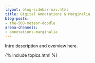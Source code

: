 ```yaml
---
layout: blog-sidebar-nav.html
title: Digital Annotations & Marginalia
blog-posts:
- the-500-meteor-doodle
arena-channels:
- annotations-marginalia
---
```


Intro description and overview here.

{% include topics.html %}